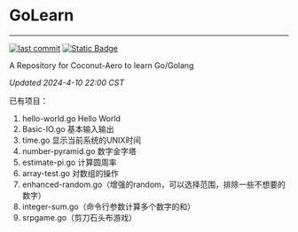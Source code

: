 # GoLearn

-----------------------------------------------------

[![last commit](https://img.shields.io/github/last-commit/Coconut-Aero/GoLearn)](https://github.com/Coconut-Aero/GoLearn/commits/master)
[![Static Badge](https://img.shields.io/badge/Coconut-Aero-blue)](https://github.com/Coconut-Aero)

A Repository for Coconut-Aero to learn Go/Golang

_Updated 2024-4-10 22:00 CST_

已有项目：

1. hello-world.go Hello World
2. Basic-IO.go 基本输入输出
3. time.go 显示当前系统的UNIX时间
4. number-pyramid.go 数字金字塔
5. estimate-pi.go 计算圆周率
6. array-test.go 对数组的操作
7. enhanced-random.go（增强的random，可以选择范围，排除一些不想要的数字）
8. integer-sum.go（命令行参数计算多个数字的和）
9. srpgame.go（剪刀石头布游戏）
